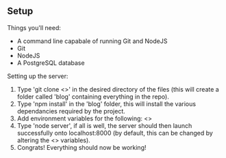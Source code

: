 ## Setup
Things you'll need:
- A command line capabale of running Git and NodeJS
- Git
- NodeJS
- A PostgreSQL database

Setting up the server:
1. Type 'git clone <>' in the desired directory of the files (this will create a folder called 'blog' containing everything in the repo).
2. Type 'npm install' in the 'blog' folder, this will install the various dependancies required by the project.
3. Add environment variables for the following: <>
4. Type 'node server', if all is well, the server should then launch successfully onto localhost:8000 (by default, this can be changed by altering the <> variables).
5. Congrats! Everything should now be working!
